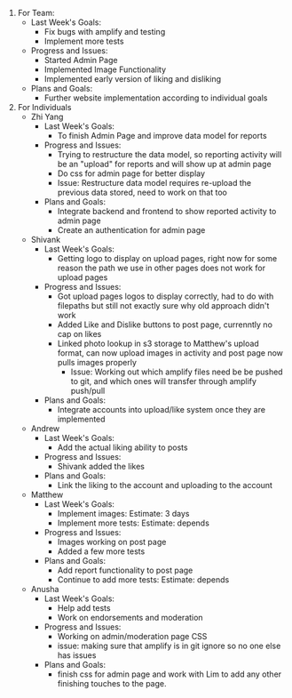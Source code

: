 1. For Team:
   - Last Week's Goals:
       - Fix bugs with amplify and testing
       - Implement more tests
   - Progress and Issues:
       - Started Admin Page
       - Implemented Image Functionality
       - Implemented early version of liking and disliking
   - Plans and Goals:
       - Further website implementation according to individual goals
3. For Individuals
   - Zhi Yang
       - Last Week's Goals:
           - To finish Admin Page and improve data model for reports
       - Progress and Issues:
           - Trying to restructure the data model, so reporting activity will be an "upload" for reports and will show up at admin page
           - Do css for admin page for better display
           - Issue: Restructure data model requires re-upload the previous data stored, need to work on that too
       - Plans and Goals:
           - Integrate backend and frontend to show reported activity to admin page
           - Create an authentication for admin page
   - Shivank
      - Last Week's Goals:
           - Getting logo to display on upload pages, right now for some reason the path we use in other pages does not work for upload pages
       - Progress and Issues:
           - Got upload pages logos to display correctly, had to do with filepaths but still not exactly sure why old approach didn't work
           - Added Like and Dislike buttons to post page, currenntly no cap on likes
           - Linked photo lookup in s3 storage to Matthew's upload format, can now upload images in activity and post page now pulls images properly
             - Issue: Working out which amplify files need be be pushed to git, and which ones will transfer through amplify push/pull
       - Plans and Goals:
           - Integrate accounts into upload/like system once they are implemented
   - Andrew
      - Last Week's Goals:
           - Add the actual liking ability to posts
       - Progress and Issues:
           - Shivank added the likes
       - Plans and Goals:
           - Link the liking to the account and uploading to the account
   - Matthew
       - Last Week's Goals:
          - Implement images: Estimate: 3 days
          - Implement more tests: Estimate: depends
       - Progress and Issues:
          - Images working on post page
          - Added a few more tests
       - Plans and Goals:
          - Add report functionality to post page
          - Continue to add more tests: Estimate: depends
   - Anusha
      - Last Week's Goals:
           - Help add tests
           - Work on endorsements and moderation
       - Progress and Issues:
           - Working on admin/moderation page CSS
           - issue: making sure that amplify is in git ignore so no one else has issues
       - Plans and Goals:
           - finish css for admin page and work with Lim to add any other finishing touches to the page.
